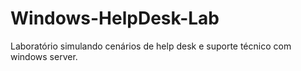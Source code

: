 # Windows-HelpDesk-Lab
Laboratório simulando cenários de help desk e suporte técnico com windows server.
